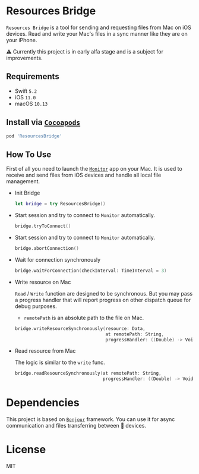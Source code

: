 # Resources Bridge

`Resources Bridge` is a tool for sending and requesting files from Mac on iOS devices.
Read and write your Mac's files in a sync manner like they are on your iPhone.

⚠️ Currently this project is in early alfa stage and is a subject for improvements.

## Requirements

* Swift `5.2`
* iOS `11.0`
* macOS `10.13`

## Install via [`Cocoapods`](https://cocoapods.org)

```ruby
pod 'ResourcesBridge'
```

## How To Use

First of all you need to launch the [`Monitor`](ResourcesBridgeMonitor/) app on your Mac. It is used to receive and send files from iOS devices and handle all local file management.

* Init Bridge

  ```Swift
  let bridge = try ResourcesBridge()
  ```

* Start session and try to connect to `Monitor` automatically.

  ```Swift
  bridge.tryToConnect()
  ```

* Start session and try to connect to `Monitor` automatically.

  ```Swift
  bridge.abortConnection()
  ```

* Wait for connection synchronously

  ```Swift
  bridge.waitForConnection(checkInterval: TimeInterval = 3)
  ```

* Write resource on Mac

  `Read` / `Write` function are designed to be synchronous. But you may pass a progress handler that will report progress on other dispatch queue for debug purposes.

  * `remotePath` is an absolute path to the file on Mac.

  ```Swift
  bridge.writeResourceSynchronously(resource: Data,
                                    at remotePath: String,
                                    progressHandler: ((Double) -> Void)? = nil) throws
  ```

* Read resource from Mac

  The logic is similar to the `write` func.

  ```Swift
  bridge.readResourceSynchronously(at remotePath: String,
                                   progressHandler: ((Double) -> Void)? = nil) throws -> Data
  ```

# Dependencies

This project is based on [`Bonjour`](https://github.com/eugenebokhan/Bonjour) framework. You can use it for async communication and files transferring between 🍏 devices.

# License

MIT
